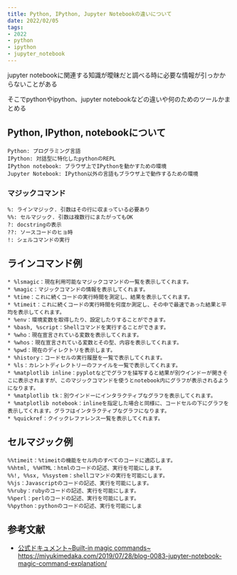 ```yaml
---
title: Python, IPython, Jupyter Notebookの違いについて
date: 2022/02/05
tags:
- 2022
- python
- ipython
- jupyter_notebook
---
```


jupyter notebookに関連する知識が曖昧だと調べる時に必要な情報が引っかからないことがある

そこでpythonやipython、jupyter notebookなどの違いや何のためのツールかまとめる

## Python, IPython, notebookについて

```
Python: プログラミング言語
IPython: 対話型に特化したpythonのREPL
IPython notebook: ブラウザ上でIPythonを動かすための環境
Jupyter Notebook: IPython以外の言語もブラウザ上で動作するための環境
```

### マジックコマンド

```text
%: ラインマジック. 引数はその行に収まっている必要あり
%%: セルマジック. 引数は複数行にまたがってもOK
?: docstringの表示
??: ソースコードのヒョ時
!: シェルコマンドの実行
```

## ラインコマンド例
```
* %lsmagic：現在利用可能なマジックコマンドの一覧を表示してくれます。
* %magic：マジックコマンドの情報を表示してくれます。
* %time：これに続くコードの実行時間を測定し、結果を表示してくれます。
* %timeit：これに続くコードの実行時間を何度か測定し、その中で最速であった結果と平均を表示してくれます。
* %env：環境変数を取得したり、設定したりすることができます。
* %bash, %script：Shellコマンドを実行することができます。
* %who：現在宣言されている変数を表示してくれます。
* %whos：現在宣言されている変数とその型、内容を表示してくれます。
* %pwd：現在のディレクトリを表示します。
* %history：コードセルの実行履歴を一覧で表示してくれます。
* %ls：カレントディレクトリーのファイルを一覧で表示してくれます。
* %matplotlib inline：pyplotなどでグラフを描写すると結果が別ウインドーが開きそこに表示されますが、このマジックコマンドを使うとnotebook内にグラフが表示されるようになります。
* %matplotlib tk：別ウインドーにインタラクティブなグラフを表示してくれます。
* %matplotlib notebook：inlineを指定した場合と同様に、コードセルの下にグラフを表示してくれます。グラフはインタラクティブなグラフになります。
* %quickref：クイックレファレンス一覧を表示してくれます。
```

## セルマジック例

```text
%%timeit：%timeitの機能をセル内のすべてのコードに適応します。
%%html, %%HTML：htmlのコードの記述、実行を可能にします。
%%!, %%sx, %%system：shellコマンドの実行を可能にします。
%%js：Javascriptのコードの記述、実行を可能にします。
%%ruby：rubyのコードの記述、実行を可能にします。
%%perl：perlのコードの記述、実行を可能にします。
%%python：pythonのコードの記述、実行を可能にしま
```

## 参考文献
* [公式ドキュメント~Built-in magic commands~](https://ipython.readthedocs.io/en/stable/interactive/magics.html)
https://miyukimedaka.com/2019/07/28/blog-0083-jupyter-notebook-magic-command-explanation/
